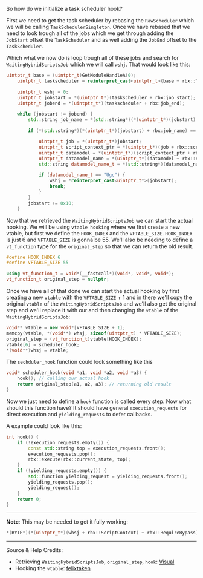 
So how do we initialize a task scheduler hook?

First we need to get the task scheduler by rebasing the `RawScheduler` which we will be calling `TaskSchedulerSingleton`. Once we have rebased that we need to look trough all of the jobs which we get through adding the `JobStart` offset the `TaskScheduler` and as well adding the `JobEnd` offset to the `TaskScheduler`. 

Which what we now do is loop trough all of these jobs and search for `WaitingHybridScriptsJob` which we will call `wshj`. That would look like this:


```cpp
uintptr_t base = (uintptr_t)GetModuleHandleA(0);
    uintptr_t taskscheduler = reinterpret_cast<uintptr_t>(base + rbx::TaskSchedulerSingleton);

    uintptr_t wshj = 0;
    uintptr_t jobstart = *(uintptr_t*)(taskscheduler + rbx:job_start);
    uintptr_t jobend = *(uintptr_t*)(taskscheduler + rbx:job_end);

    while (jobstart != jobend) {
        std::string job_name = *(std::string*)(*(uintptr_t*)(jobstart) + rbx:job_name);

        if (*(std::string*)(*(uintptr_t*)(jobstart) + rbx:job_name) == "WaitingHybridScriptsJob") {

            uintptr_t job = *(uintptr_t*)jobstart;
            uintptr_t script_context_ptr = *(uintptr_t*)(job + rbx::script_context);
            uintptr_t datamodel = *(uintptr_t*)(script_context_ptr + rbx::parent);
            uintptr_t datamodel_name = *(uintptr_t*)(datamodel + rbx::name);
            std::string datamodel_name_t = *(std::string*)(datamodel_name);

            if (datamodel_name_t == "Ugc") {
                wshj = *reinterpret_cast<uintptr_t*>(jobstart);
                break;
            }
        }
        jobstart += 0x10;
    }
```


Now that we retrieved the  `WaitingHybridScriptsJob` we can start the actual hooking.  We will be using `vtable hooking` where we first create a new vtable, but first we define the `HOOK_INDEX` and the `VFTABLE_SIZE`. `HOOK_INDEX` is just 6 and `VFTABLE_SIZE` is gonna be 55. We'll also be needing to define a `vt_function` type for the `original_step` so that we can return the old result. 

```cpp
#define HOOK_INDEX 6
#define VFTABLE_SIZE 55

using vt_function_t = void*(__fastcall*)(void*, void*, void*);  
vt_function_t original_step = nullptr;
```

Once we have all of that done we can start the actual hooking by first creating a new `vtable` with the `VFTABLE_SIZE` + 1 and in there we'll copy the original `vtable` of the `WaitingHybridScriptsJob` and we'll also get the original step and we'll replace it with our and then changing the `vtable` of the `WaitingHybridScriptsJob`: 

```cpp
void** vtable = new void*[VFTABLE_SIZE + 1]; 
memcpy(vtable, *(void**) whsj, sizeof(uintptr_t) * VFTABLE_SIZE); 
original_step = (vt_function_t)vtable[HOOK_INDEX]; 
vtable[6] = scheduler_hook; 
*(void**)whsj = vtable;
```

The `sechduler_hook` function could look something like this

```cpp
void* scheduler_hook(void *a1, void *a2, void *a3) {
    hook(); // calling our actual hook
    return original_step(a1, a2, a3); // returning old result
}
```

Now we just need to define a `hook` function is called every step. Now what should this function have? It should have general `execution_requests` for direct execution and `yielding_requests` to defer callbacks.

A example could look like this:

```cpp
int hook() { 
	if (!execution_requests.empty()) {  
		const std::string top = execution_requests.front(); 
		execution_requests.pop(); 
		rbx::execute(rbx::current_state, top); 
	} 
	if (!yielding_requests.empty()) { 
		std::function yielding_request = yielding_requests.front();
		yielding_requests.pop(); 
		yielding_request(); 
	} 
	return 0; 
}
```

--- 
**Note**:
This may be needed to get it fully working:

```cpp
*(BYTE*)(*(uintptr_t*)(whsj + rbx::ScriptContext) + rbx::RequireBypass) = 1;
```
---

Source & Help Credits: 
   -  Retrieving `WaitingHybridScriptsJob`, `original_step`, `hook`: [Visual](https://discord.gg/9ZbdreSP8r)
   -  Hooking the `vtable`: [felixtaken](https://discord.com/users/964160170273939516)